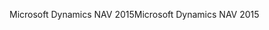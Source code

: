 <span data-ttu-id="bfb36-101">Microsoft Dynamics NAV 2015</span><span class="sxs-lookup"><span data-stu-id="bfb36-101">Microsoft Dynamics NAV 2015</span></span>
